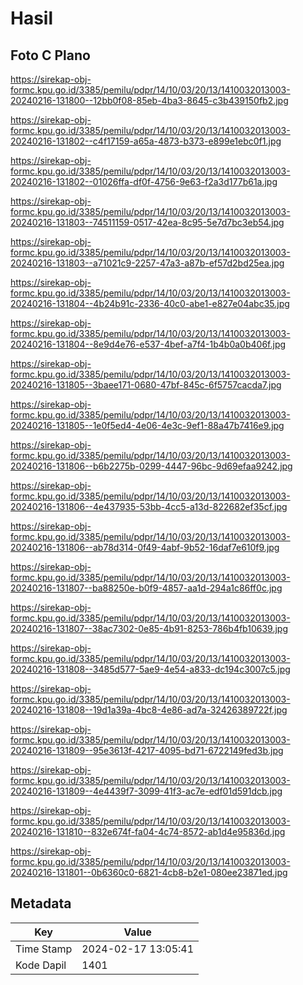 # Hasil

## Foto C Plano

https://sirekap-obj-formc.kpu.go.id/3385/pemilu/pdpr/14/10/03/20/13/1410032013003-20240216-131800--12bb0f08-85eb-4ba3-8645-c3b439150fb2.jpg

https://sirekap-obj-formc.kpu.go.id/3385/pemilu/pdpr/14/10/03/20/13/1410032013003-20240216-131802--c4f17159-a65a-4873-b373-e899e1ebc0f1.jpg

https://sirekap-obj-formc.kpu.go.id/3385/pemilu/pdpr/14/10/03/20/13/1410032013003-20240216-131802--01026ffa-df0f-4756-9e63-f2a3d177b61a.jpg

https://sirekap-obj-formc.kpu.go.id/3385/pemilu/pdpr/14/10/03/20/13/1410032013003-20240216-131803--74511159-0517-42ea-8c95-5e7d7bc3eb54.jpg

https://sirekap-obj-formc.kpu.go.id/3385/pemilu/pdpr/14/10/03/20/13/1410032013003-20240216-131803--a71021c9-2257-47a3-a87b-ef57d2bd25ea.jpg

https://sirekap-obj-formc.kpu.go.id/3385/pemilu/pdpr/14/10/03/20/13/1410032013003-20240216-131804--4b24b91c-2336-40c0-abe1-e827e04abc35.jpg

https://sirekap-obj-formc.kpu.go.id/3385/pemilu/pdpr/14/10/03/20/13/1410032013003-20240216-131804--8e9d4e76-e537-4bef-a7f4-1b4b0a0b406f.jpg

https://sirekap-obj-formc.kpu.go.id/3385/pemilu/pdpr/14/10/03/20/13/1410032013003-20240216-131805--3baee171-0680-47bf-845c-6f5757cacda7.jpg

https://sirekap-obj-formc.kpu.go.id/3385/pemilu/pdpr/14/10/03/20/13/1410032013003-20240216-131805--1e0f5ed4-4e06-4e3c-9ef1-88a47b7416e9.jpg

https://sirekap-obj-formc.kpu.go.id/3385/pemilu/pdpr/14/10/03/20/13/1410032013003-20240216-131806--b6b2275b-0299-4447-96bc-9d69efaa9242.jpg

https://sirekap-obj-formc.kpu.go.id/3385/pemilu/pdpr/14/10/03/20/13/1410032013003-20240216-131806--4e437935-53bb-4cc5-a13d-822682ef35cf.jpg

https://sirekap-obj-formc.kpu.go.id/3385/pemilu/pdpr/14/10/03/20/13/1410032013003-20240216-131806--ab78d314-0f49-4abf-9b52-16daf7e610f9.jpg

https://sirekap-obj-formc.kpu.go.id/3385/pemilu/pdpr/14/10/03/20/13/1410032013003-20240216-131807--ba88250e-b0f9-4857-aa1d-294a1c86ff0c.jpg

https://sirekap-obj-formc.kpu.go.id/3385/pemilu/pdpr/14/10/03/20/13/1410032013003-20240216-131807--38ac7302-0e85-4b91-8253-786b4fb10639.jpg

https://sirekap-obj-formc.kpu.go.id/3385/pemilu/pdpr/14/10/03/20/13/1410032013003-20240216-131808--3485d577-5ae9-4e54-a833-dc194c3007c5.jpg

https://sirekap-obj-formc.kpu.go.id/3385/pemilu/pdpr/14/10/03/20/13/1410032013003-20240216-131808--19d1a39a-4bc8-4e86-ad7a-32426389722f.jpg

https://sirekap-obj-formc.kpu.go.id/3385/pemilu/pdpr/14/10/03/20/13/1410032013003-20240216-131809--95e3613f-4217-4095-bd71-6722149fed3b.jpg

https://sirekap-obj-formc.kpu.go.id/3385/pemilu/pdpr/14/10/03/20/13/1410032013003-20240216-131809--4e4439f7-3099-41f3-ac7e-edf01d591dcb.jpg

https://sirekap-obj-formc.kpu.go.id/3385/pemilu/pdpr/14/10/03/20/13/1410032013003-20240216-131810--832e674f-fa04-4c74-8572-ab1d4e95836d.jpg

https://sirekap-obj-formc.kpu.go.id/3385/pemilu/pdpr/14/10/03/20/13/1410032013003-20240216-131801--0b6360c0-6821-4cb8-b2e1-080ee23871ed.jpg


## Metadata

| Key        | Value               |
| ---------- | ------------------- |
| Time Stamp | 2024-02-17 13:05:41 |
| Kode Dapil | 1401                |



